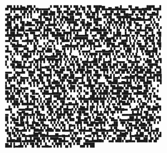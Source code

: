 ▟▜▟▟▟▆▟▜▞▄▃▃▃▞▝▜▞▝▜▞▝▉▞▆▝▊▝█▛▇▃▅▃▆▟▃▃▜▃▆▃▄▟█▜▄▟▃▞▝▃▝▟▚▜▝▝▐▟▉▟▇▝▛▞▜▟▛▟▅▝▟▞▆▜▝▃▙▟▚▟▞▜▄▃▛▃▜▟▚▃▆▟▟▜▟▜▜▝▝▝▄▃▜▝▆▟▐▞▚▛▇▟▊▃▞▃▝▜▜▟▅▝▚▜▄▝█▜▜▜▅▟▆▟▃▟▚▝▞▟▉▝▄▝▉▟▇▃▜▜▛▃▙▟▞▞▞▝▛▜▙▝▉▟▆▝▉▃▝▞▛▞▛▟▜▝▉▝▆▃▝▃▞▞▅▟▜▟▜▟▊▃▆▃▙▛▐▟▅▝▅▞▃▝▐▟▃▟▝▟▚▟▆▟▟▞▙▝▐▞▝▞▙▃▚▟▃▛▇▞▝▞▟▟█▟▅▞▆▝▜▃▞▟▟▝█▟▇▟▜▜▝▟▃▃▙▝▃▞▜▟▛▝▐▟▉▃▙▞▃▜▚▃▛▃▙▝▉▃▛▟▃▝▃▟▄▞▙▝▝▝▄▃▜▝█▟▞▞▛▜▜▜▄▞▅▞▛▟▇▜▞▝▄▟▐▝▞▃▝▟▜▟▝▟▃▝▆▟▅▃▞▝▐▞▃▝▞▃▚▝▝▃▅▟▄▟▚▟▚▜▜▃▙▝▐▛▇▃▛▜▙▞▟▝▇▃▛▃▜▝▉▟▃▝▉▃▞▜▃▟▚▃▛▟▇▝▅▃▜▝▐▝▝▞▃▃▞▝▃▃▅▃▟▞▄▞▝▟█▝▐▝▛▟▄▟█▝▄▝▞▝▝▟█▟▝▝▐▞▄▃▟▟▜▞▙▝▄▃▝▝▞▞▛▛▐▞▜▜▝▞▄▜▞▞▞▟▃▝▝▜▟▝▞▞▝▟▄▃▚▞▃▞▆▜▜▝▛▛▇▜▝▞▞▞▟▝▄▟▃▟▊▛▐▃▟▝▚▃▃▝▅▃▙▞▝▟▆▝▅▜▚▝▉▟█▟▃▟▝▟▐▃▄▞▅▜▞▃▚▞▜▝▊▟▜▟▞▜▄▜▙▜▟▜▝▟▊▃▛▟▄▞▃▜▛▜▄▃▃▝▄▃▙▝▅▟▝▜▄▝▜▝▆▟▛▝▜▞▟▜▛▟▆▝▆▝▜▜▝▞▄▛▇▜▞▟▜▟▛▟█▃▚▟▉▃▟▞▚▃▃▜▚▝█▞▜▜▝▝▊▟▛▟▊▃▃▛▐▞▞▜▛▝▇▟▐▃▞▃▅▟▆▜▅▟▚▟▟▜▜▞▛▝▐▟▜▝▄▜▜▞▙▝▊▟▆▞▛▝▇▟▛▃▙▝█▝▉▃▃▝▆▟▉▃▅▟▟▝▞▞▜▟▆▝▝▜▙▟▜▃▚▃▄▝▝▝▃▞▆▜▅▜▜▟▝▟▇▝▅▝▜▜▛▃▛▞▆▝▇▟▅▞▟▜▅▟▇▝▊▞▃▝▇▞▞▟▛▞▃▝▉▃▝▟▇▃▙▟▄▜▚▝▝▝▞▝▅▝█▞▟▟▉▞▙▟▛▟▇▃▚▟▆▟▛▃▚▝▟▟▉▃▚▝█▝▇▃▚▝▃▟▝▜▙▟▚▞▄▝▟▟▃▟█▟▟▟▞▞▅▞▛▟▛▟▄▝▃▝▛▟▝▜▄▝▝▟█▞▙▟▟▟▝▞▞▟▛▞▚▝▉▃▅▃▙▝▞▜▝▞▜▝▊▝▞▃▚▛▇▟▞▝▝▞▅▞▝▝▄▃▙▝▝▃▃▟▄▞▜▝▊▝█▞▚▟▚▟▃▞▞▟▇▟▐▛▐▝▝▞▙▝▇▟▄▃▝▃▟▞▛▝▉▟▇▜▃▝▄▝▆▜▅▃▙▜▙▃▝▟▚▜▟▟▜▟▞▝▉▜▅▝▞▜▟▞▜▝▛▝▝▃▃▃▙▟▟▝▉▃▚▝▉▝▆▟▐▛▐▝▐▝▟▟▞▃▙▞▛▝▄▜▅▝█▃▆▜▝▟▇▞▙▝▆▃▚▃▃▟▉▟▄▜▜▟▉▞▜▞▝▝▇▟▊▜▃▛▇▞▙▃▝▞▞▞▙▝▄▃▜▜▝▜▟▛▇▜▜▝▃▟▊▝▛▞▆▃▛▟▆▞▙▝▝▟▝▞▆▃▟▞▞▜▅▟▞▟▆▞▅▞▟▃▙▞▝▟▟▃▆▝▅▟▅▃▟▞▙▃▃▜▟▝▜▞▜▟▐▃▆▝▊▜▞▞▅▃▄▟▇▜▅▟▃▃▆▃▄▃▞▞▛▝▝▃▄▜▜▃▜▞▃▝▚▟▇▛▐▃▟▟▊▃▜▝▞▟▐▟▅▟▉▃▙▟▟▜▙▜▝▞▜▛▇▟▃▝▛▟▛▝▅▃▙▟▅▞▝▃▛▟▉▞▄▟▃▜▙▟▊▟▚▛▇▟▐▃▟▞▞▝▊▜▞▃▙▃▚▜▜▝▄▜▝▝▚▟▜▜▉
